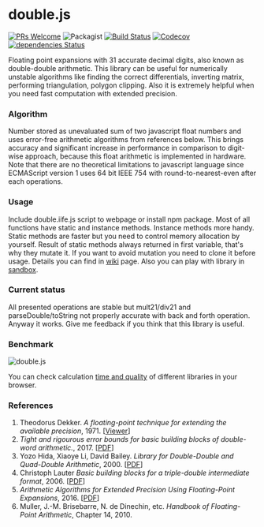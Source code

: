 # double.js
[![PRs Welcome](https://img.shields.io/badge/PRs-welcome-brightgreen.svg?style=flat)](https://egghead.io/courses/how-to-contribute-to-an-open-source-project-on-github) 
![Packagist](https://img.shields.io/packagist/l/doctrine/orm.svg)
[![Build Status](https://travis-ci.org/munrocket/double.js.svg?branch=master)](https://travis-ci.org/munrocket/double.js)
[![Codecov](https://img.shields.io/codecov/c/github/munrocket/double.js.svg)](https://codecov.io/gh/munrocket/double.js)
[![dependencies Status](https://david-dm.org/munrocket/double.js/status.svg)](https://david-dm.org/munrocket/double.js)


Floating point expansions with 31 accurate decimal digits, also known as double-double arithmetic. This library can be useful for numerically unstable algorithms like finding the correct differentials, inverting matrix, performing triangulation, polygon clipping. Also it is extremely helpful when you need fast computation with extended precision.

### Algorithm
Number stored as unevaluated sum of two javascript float numbers and uses error-free arithmetic algorithms from references below. This brings accuracy and significant increase in performance in comparison to digit-wise approach, because this float arithmetic is implemented in hardware. Note that there are no theoretical limitations to javascript language since ECMAScript version 1 uses 64 bit IEEE 754 with round-to-nearest-even after each operations.

### Usage
Include double.iife.js script to webpage or install npm package. Most of all functions have static and instance methods. Instance methods more handy. Static methods are faster but you need to control memory allocation by yourself. Result of static methods always returned in first variable, that's why they mutate it. If you want to avoid mutation you need to clone it before usage. Details you can find in [wiki](https://github.com/munrocket/double.js/wiki) page. Also you can play with library in [sandbox](https://runkit.com/munrocket/double.js-example/1.1.0).

### Current status
All presented operations are stable but mult21/div21 and parseDouble/toString not properly accurate with back and forth operation. Anyway it works. Give me feedback if you think that this library is useful.

### Benchmark
![double.js](https://i.imgur.com/kcl8iki.png)

You can check calculation [time and quality](https://cdn.rawgit.com/munrocket/double.js/c16be8c0/test/benchmark.html) of different libraries in your browser.

### References
1. Theodorus Dekker. *A floating-point technique for extending the available precision*, 1971. [[Viewer](https://gdz.sub.uni-goettingen.de/id/PPN362160546_0018?tify={%22pages%22:[230],%22panX%22:0.306,%22panY%22:0.754,%22view%22:%22info%22,%22zoom%22:0.39})]
2. *Tight and rigourous error bounds for basic building blocks of double-word arithmetic.*, 2017. [[PDF](https://hal.archives-ouvertes.fr/hal-01351529v3/document)]
3. Yozo Hida, Xiaoye Li, David Bailey. *Library for Double-Double and Quad-Double Arithmetic*, 2000. [[PDF](http://web.mit.edu/tabbott/Public/quaddouble-debian/qd-2.3.4-old/docs/qd.pdf)]
4. Christoph Lauter *Basic building blocks for a triple-double intermediate format*, 2006. [[PDF](https://hal.inria.fr/inria-00070314/document)]
5. *Arithmetic Algorithms for Extended Precision Using Floating-Point Expansions*, 2016. [[PDF](http://perso.ens-lyon.fr/jean-michel.muller/07118139.pdf)]
6. Muller, J.-M. Brisebarre, N. de Dinechin, etc. *Handbook of Floating-Point Arithmetic*, Chapter 14, 2010.
